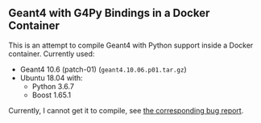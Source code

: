 ## Geant4 with G4Py Bindings in a Docker Container

This is an attempt to compile Geant4 with Python support inside a Docker container.
Currently used:

* Geant4 10.6 (patch-01) (`geant4.10.06.p01.tar.gz`)
* Ubuntu 18.04 with:
    * Python 3.6.7
    * Boost 1.65.1

Currently, I cannot get it to compile, see
[the corresponding bug report](https://bugzilla-geant4.kek.jp/show_bug.cgi?id=2232).
